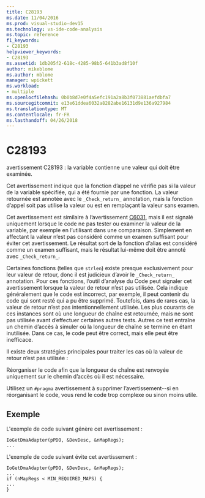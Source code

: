 ```yaml
---
title: C28193
ms.date: 11/04/2016
ms.prod: visual-studio-dev15
ms.technology: vs-ide-code-analysis
ms.topic: reference
f1_keywords:
- C28193
helpviewer_keywords:
- C28193
ms.assetid: 1db205f2-618c-4285-98b5-641b3ad8f10f
author: mikeblome
ms.author: mblome
manager: wpickett
ms.workload:
- multiple
ms.openlocfilehash: 0b0b8d7e0f4a5efc191a2a8b3f073881aefdbfa7
ms.sourcegitcommit: e13e61ddea6032a8282abe16131d9e136a927984
ms.translationtype: MT
ms.contentlocale: fr-FR
ms.lasthandoff: 04/26/2018
---
```

# <a name="c28193"></a>C28193
avertissement C28193 : la variable contienne une valeur qui doit être examinée.

 Cet avertissement indique que la fonction d’appel ne vérifie pas si la valeur de la variable spécifiée, qui a été fournie par une fonction. La valeur retournée est annotée avec le `_Check_return_` annotation, mais la fonction d’appel soit pas utilise la valeur ou est en remplaçant la valeur sans examen.

 Cet avertissement est similaire à l’avertissement [C6031](../code-quality/c6031.md), mais il est signalé uniquement lorsque le code ne pas tester ou examiner la valeur de la variable, par exemple en l’utilisant dans une comparaison. Simplement en affectant la valeur n’est pas considéré comme un examen suffisant pour éviter cet avertissement. Le résultat sort de la fonction d’alias est considéré comme un examen suffisant, mais le résultat lui-même doit être annoté avec `_Check_return_`.

 Certaines fonctions (telles que `strlen`) existe presque exclusivement pour leur valeur de retour, donc il est judicieux d’avoir le `_Check_return_` annotation. Pour ces fonctions, l’outil d’analyse du Code peut signaler cet avertissement lorsque la valeur de retour n’est pas utilisée. Cela indique généralement que le code est incorrect, par exemple, il peut contenir du code qui sont resté qui a pu être supprimé. Toutefois, dans de rares cas, la valeur de retour n’est pas intentionnellement utilisée. Les plus courants de ces instances sont où une longueur de chaîne est retournée, mais ne sont pas utilisée avant d’effectuer certaines autres tests. Autres ce test entraîne un chemin d’accès à simuler où la longueur de chaîne se termine en étant inutilisée. Dans ce cas, le code peut être correct, mais elle peut être inefficace.

 Il existe deux stratégies principales pour traiter les cas où la valeur de retour n’est pas utilisée :

 Réorganiser le code afin que la longueur de chaîne est renvoyée uniquement sur le chemin d’accès où il est nécessaire.

 Utilisez un `#pragma` avertissement à supprimer l’avertissement--si en réorganisant le code, vous rend le code trop complexe ou sinon moins utile.

## <a name="example"></a>Exemple
 L'exemple de code suivant génère cet avertissement :

```
IoGetDmaAdapter(pPDO, &DevDesc, &nMapRegs);
...
```

 L'exemple de code suivant évite cet avertissement :

```
IoGetDmaAdapter(pPDO, &DevDesc, &nMapRegs);
...
if (nMapRegs < MIN_REQUIRED_MAPS) {
...
}
```